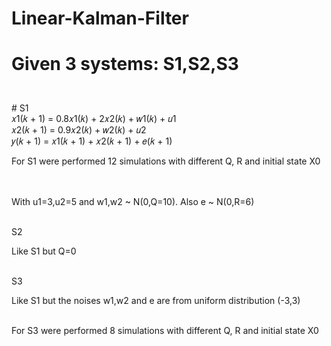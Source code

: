 # Linear-Kalman-Filter
<h1><b>Given 3 systems: S1,S2,S3</b></p></h1>
<br>
# S1
<br>
𝑥1(𝑘 + 1) = 0.8𝑥1(𝑘) + 2𝑥2(𝑘) + 𝑤1(𝑘) + 𝑢1
<br> 𝑥2(𝑘 + 1) = 0.9𝑥2(𝑘) + 𝑤2(𝑘) + 𝑢2 
<br> 𝑦(𝑘 + 1) = 𝑥1(𝑘 + 1) + 𝑥2(𝑘 + 1) + 𝑒(𝑘 + 1)
<br> <p> For S1  were performed 12 simulations with different Q, R and initial state Χ0 </p>
<br>
<br>With u1=3,u2=5 and w1,w2  ~  N(0,Q=10). Also e  ~  N(0,R=6)
<br>
<br><p>S2</p>
Like S1 but Q=0
<br>
<br><p>S3</p>
Like S1 but the noises w1,w2 and e are from uniform distribution (-3,3)
<br>
<br> <p> For S3  were performed 8 simulations with different Q, R and initial state Χ0 </p>



